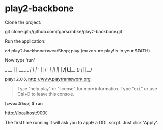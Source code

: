play2-backbone
==============

Clone the project:

git clone git://github.com/fgarsombke/play2-backbone.git

Run the application:

cd play2-backbone/sweatShop;
play (make sure play! is in your $PATH)

Now type 'run'

 _ __ | | __ _ _  _| |
| '_ \| |/ _' | || |_|
|  __/|_|\____|\__ (_)
|_|            |__/ 
             
play! 2.0.3, http://www.playframework.org

> Type "help play" or "license" for more information.
> Type "exit" or use Ctrl+D to leave this console.

[sweatShop] $ run

http://localhost:9000

The first time running it will ask you to apply a DDL script. Just click 'Apply'.
